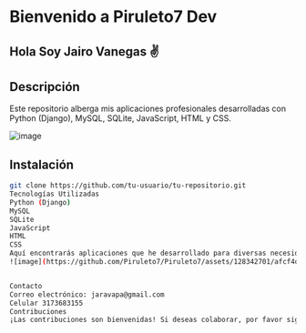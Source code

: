 # Bienvenido a Piruleto7 Dev
## Hola Soy Jairo Vanegas ✌️

## Descripción
Este repositorio alberga mis aplicaciones profesionales desarrolladas con Python (Django), MySQL, SQLite, JavaScript, HTML y CSS.


![image](https://github.com/Piruleto7/Piruleto7/assets/128342701/7ac19ed2-43de-4f48-9046-19bfcad0035d)

## Instalación
```bash
git clone https://github.com/tu-usuario/tu-repositorio.git
Tecnologías Utilizadas
Python (Django)
MySQL
SQLite
JavaScript
HTML
CSS
Aquí encontrarás aplicaciones que he desarrollado para diversas necesidades.
![image](https://github.com/Piruleto7/Piruleto7/assets/128342701/afcf4dfa-5a75-4888-be3a-516868b575bc)


Contacto
Correo electrónico: jaravapa@gmail.com
Celular 3173683155
Contribuciones
¡Las contribuciones son bienvenidas! Si deseas colaborar, por favor sigue las pautas de contribución.
